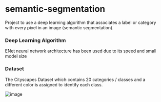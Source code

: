 # semantic-segmentation
 
Project to use a deep learning algorithm that associates a label or category with every pixel in an image (semantic segmentation).

### Deep Learning Algorithm
ENet neural network architecture has been used due to its speed and small model size

### Dataset
The Cityscapes Dataset which contains 20 categories / classes and a different color is assigned to identify each class.

![image](https://user-images.githubusercontent.com/14955987/209276029-927d0a57-50a8-4bd6-8400-babe71b9111b.png)
